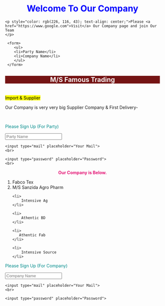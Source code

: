 <html>
<head>
<title> M/S Famous Trading</title>
</head>

<body>
    <p>
        <h1 style="color: blue; text-align: center;">Welcome To Our Company</h1>
    </p>

    <p style="color: rgb(226, 116, 43); text-align: center;">Please <a href="https://www.google.com">Visit</a> Our Company page and join Our Team
    </p>

     <form>
        <ul>
        <li>Party Name</li>
        <li>Company Name</li>
        </ul>
     </form>
        


<h2>
    <p style="color: rgb(247, 244, 244);background-color: rgb(117, 20, 20);text-align: center;">
      <b>
        M/S Famous Trading
    </b>
   </p>
</h2><br> 


<mark>
    Import & Supplier
</mark>

<p> 
    Our Company is very very big Supplier Company & First Delivery- 
</p> 

<br>

<p style="color: darkcyan;">
    Please Sign Up (For Party)
</p>

<form action="#"method="post">
    <input type="text" placeholder="Party Name">
    <br>

    <input type="mail" placeholder="Your Mail">
    <br>

    <input type="password" placeholder="Password">
    <br>
</form>

<p style="color: rgb(228, 23, 118); text-align: center; ">
    <b>Our Company is Below.</b>
</p>

<ol>
    <li> 
        Fabco Tex
    </li>
    <li>
        M/S Sanzida Agro Pharm
    </li>

    <li>
        Intensive Ag
    </li>

    <li>
        Athentic BD
    </li>

    <li>
       Athentic Fab 
    </li>

    <li>
        Intensive Source
    </li>
</ol>

<p style="color: darkcyan;">
    Please Sign Up (For Company)
</p>

<form action="#"method="post">
    <input type="text" placeholder="Company Name">
    <br>
    
    <input type="mail" placeholder="Your Mail">
    <br>

    <input type="password" placeholder="Password">
</form>

</body>

</html>
